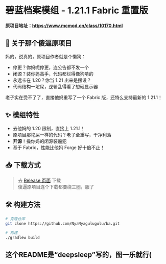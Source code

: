 # 碧蓝档案模组 - 1.21.1 Fabric 重置版

**原项目地址：https://www.mcmod.cn/class/10170.html**

## 🤬 关于那个傻逼原项目

妈的，说真的，原项目作者就是个懒狗：

- 停更？你妈呢停更，连公告都不发一个
- 闭源？装你妈高手，代码都烂得像狗啃的
- 永远卡在 1.20？你当 1.21 出来是摆设？
- 代码结构一坨屎，逻辑乱得看了想砸显示器

老子实在受不了了，直接他妈重写了一个 Fabric 版，还特么支持最新的 1.21.1！

## ✨ 模组特性

- 去他妈的 1.20 限制，直接上 1.21.1！
- 原项目那坨屎一样的代码？老子全重写，干净利落
- **开源**！操你妈的闭源装逼犯
- 基于 Fabric，性能比他妈 Forge 好十倍不止！

## 📥 下载方式

> 去 [Release 页面](https://github.com/NyaNyagulugulu/ba/releases) 下载  
> 傻逼原项目连个下载都要绕三圈，服了

## 🛠️ 构建方法

```bash
# 克隆仓库
git clone https://github.com/NyaNyagulugulu/ba.git

# 构建
./gradlew build
```

## 这个README是“deepsleep”写的，图一乐就行(


